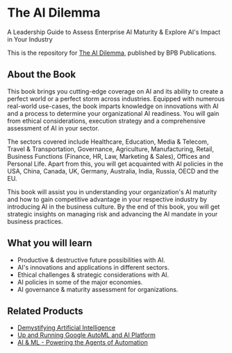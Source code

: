 # The AI Dilemma

A Leadership Guide to Assess Enterprise AI Maturity & Explore AI's Impact in Your Industry

This is the repository for [The AI Dilemma](https://in.bpbonline.com/products/the-ai-dilemma?_pos=1&_sid=325527ff2&_ss=r), published by BPB Publications.

## About the Book
This book brings you cutting-edge coverage on AI and its ability to create a perfect world or a perfect storm across industries. Equipped with numerous real-world use-cases, the book imparts knowledge on innovations with AI and a process to determine your organizational AI readiness. You will gain from ethical considerations, execution strategy and a comprehensive assessment of AI in your sector.

The sectors covered include Healthcare, Education, Media & Telecom, Travel & Transportation, Governance, Agriculture, Manufacturing, Retail, Business Functions (Finance, HR, Law, Marketing & Sales), Offices and Personal Life. Apart from this, you will get acquainted with AI policies in the USA, China, Canada, UK, Germany, Australia, India, Russia, OECD and the EU.

This book will assist you in understanding your organization's AI maturity and how to gain competitive advantage in your respective industry by introducing AI in the business culture. By the end of this book, you will get strategic insights on managing risk and advancing the AI mandate in your business practices.

## What you will learn
* Productive & destructive future possibilities with AI.
* AI's innovations and applications in different sectors.
* Ethical challenges & strategic considerations with AI.
* AI policies in some of the major economies.
* AI governance & maturity assessment for organizations.

## Related Products
* [Demystifying Artificial Intelligence   ](https://in.bpbonline.com/products/demystifying-artificial-intelligence?_pos=1&_sid=d152ae72e&_ss=r)
* [Up and Running Google AutoML and AI Platform](https://in.bpbonline.com/products/up-and-running-google-automl-and-ai-platform-1?_pos=1&_sid=efd0e286a&_ss=r)
* [AI & ML - Powering the Agents of Automation](https://in.bpbonline.com/products/automated-machine-learning-artificial-intelligence-book?_pos=1&_sid=c1dc753d1&_ss=r)
